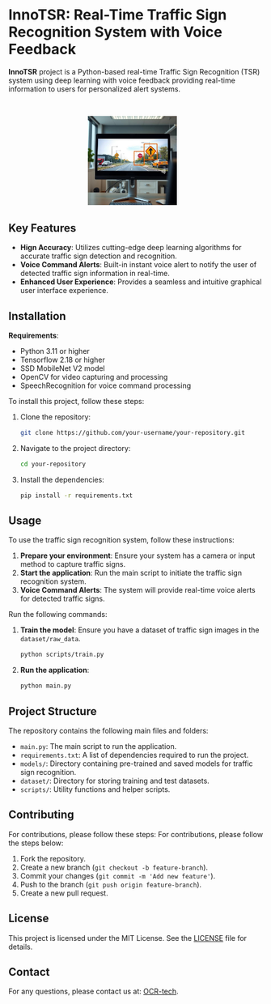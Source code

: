 # InnoTSR: Real-Time Traffic Sign Recognition System with Voice Feedback

**InnoTSR** project is a Python-based real-time Traffic Sign Recognition (TSR) system using deep learning with voice feedback providing real-time information to users for personalized alert systems.


<br/>
<p align="center">
<img src="docs/img/img1a.png" style="width:35%; height:auto;">&emsp;
</p>


## Key Features
- **Hign Accuracy**: Utilizes cutting-edge deep learning algorithms for accurate traffic sign detection and recognition.
- **Voice Command Alerts**: Built-in instant voice alert to notify the user of detected traffic sign information in real-time.
- **Enhanced User Experience**: Provides a seamless and intuitive graphical user interface experience.


## Installation

**Requirements**:
- Python 3.11 or higher
- Tensorflow 2.18 or higher
- SSD MobileNet V2 model
- OpenCV for video capturing and processing
- SpeechRecognition for voice command processing

To install this project, follow these steps:

1. Clone the repository:
   ```sh
   git clone https://github.com/your-username/your-repository.git
   ```

2. Navigate to the project directory:
   ```sh
   cd your-repository
   ```

3. Install the dependencies:
   ```sh
   pip install -r requirements.txt
   ```

## Usage

To use the traffic sign recognition system, follow these instructions:
1. **Prepare your environment**: Ensure your system has a camera or input method to capture traffic signs.
2. **Start the application**: Run the main script to initiate the traffic sign recognition system.
3. **Voice Command Alerts**: The system will provide real-time voice alerts for detected traffic signs.


Run the following commands:
1. **Train the model**: Ensure you have a dataset of traffic sign images in the `dataset/raw_data`.
   ```bash
   python scripts/train.py
   ```

<!-- 2. **Run the detection script**:
   ```bash
   python scripts/detect.py
   ``` -->

<!-- 2. **Run the user interface:**:
   ```bash
   python ui/main.py
   ``` -->

2. **Run the application**:
   ```sh
   python main.py
   ```


## Project Structure

The repository contains the following main files and folders:

- `main.py`: The main script to run the application.
- `requirements.txt`: A list of dependencies required to run the project.
- `models/`: Directory containing pre-trained and saved models for traffic sign recognition.
- `dataset/`: Directory for storing training and test datasets.
- `scripts/`: Utility functions and helper scripts.
<!-- - `utils/`: Utility functions and helper scripts. -->

## Contributing

For contributions, please follow these steps:
For contributions, please follow the steps below:
1. Fork the repository.
2. Create a new branch (`git checkout -b feature-branch`).
3. Commit your changes (`git commit -m 'Add new feature'`).
4. Push to the branch (`git push origin feature-branch`).
5. Create a new pull request.

## License

This project is licensed under the MIT License. See the [LICENSE](LICENSE) file for details.

## Contact

For any questions, please contact us at: [OCR-tech](https://github.com/OCR-tech).